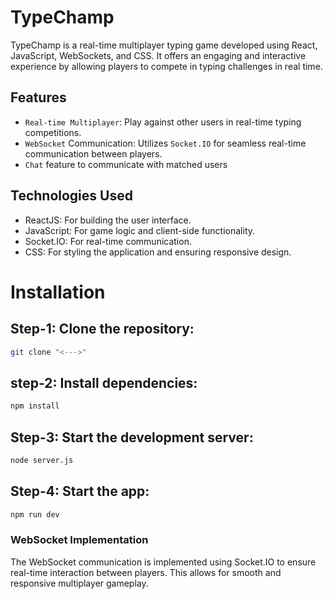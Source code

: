 # TypeChamp

TypeChamp is a real-time multiplayer typing game developed using React, JavaScript, WebSockets, and CSS. It offers an engaging and interactive experience by allowing players to compete in typing challenges in real time.





## Features

- `Real-time Multiplayer`: Play against other users in real-time typing competitions.
- `WebSocket` Communication: Utilizes `Socket.IO` for seamless real-time communication between players.
- `Chat` feature to communicate with matched users


## Technologies Used

- ReactJS: For building the user interface.
- JavaScript: For game logic and client-side functionality.
- Socket.IO: For real-time communication.
- CSS: For styling the application and ensuring responsive design.
# Installation

## Step-1: Clone the repository:

```bash
git clone "<--->"
```
## step-2: Install dependencies:

```bash
npm install
```

## Step-3: Start the development server:

```bash
node server.js
```
## Step-4: Start the app:
```bash
npm run dev
```


### WebSocket Implementation

The WebSocket communication is implemented using Socket.IO to ensure real-time interaction between players. This allows for smooth and responsive multiplayer gameplay.


